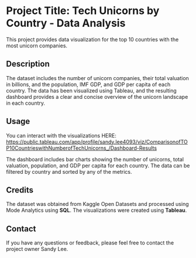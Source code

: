# **Project Title: Tech Unicorns by Country - Data Analysis**
This project provides data visualization for the top 10 countries with the most unicorn companies.

## **Description**
The dataset includes the number of unicorn companies, their total valuation in billions, and the population, IMF GDP, and GDP per capita of each country. The data has been visualized using Tableau, and the resulting dashboard provides a clear and concise overview of the unicorn landscape in each country.

## **Usage**
You can interact with the visualizations HERE: https://public.tableau.com/app/profile/sandy.lee4093/viz/ComparisonofTOP10CountrieswithNumberofTechUnicorns_/Dashboard-Results

The dashboard includes bar charts showing the number of unicorns, total valuation, population, and GDP per capita for each country. The data can be filtered by country and sorted by any of the metrics.

## **Credits**
The dataset was obtained from Kaggle Open Datasets and processed using Mode Analytics using **SQL**. The visualizations were created using **Tableau**.

## **Contact**
If you have any questions or feedback, please feel free to contact the project owner Sandy Lee.
